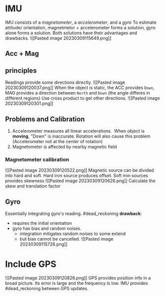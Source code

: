 # IMU
IMU consists of a _magnetometer_, a _accelerometer_, and a _gyro_
To estimate attitude/ orientation, magnetmetor + accelerometer forms a solution, gyro alone forms a solution.
Both solutions have their advantages and drawbacks.
![[Pasted image 20230309115649.png]]
## Acc + Mag
## principles
Readings provide some directions directly.
![[Pasted image 20230309120037.png]]
When the object is static, the ACC provides `Down`, MAG provides a direction between `North` and `Down` (the angle differes in different regions)
Use cross product to get other directions.
![[Pasted image 20230309120301.png]]
## Problems and Calibration
1. Accelerometer measures all linear accelerations.  When object is **moving**, "Down" is inaccurate.
			Rotation will also cause this problem (Accelerometer not at the center of rotation)
2. Magnetometer is affected by nearby magnetic field
### Magnetometer calibration
![[Pasted image 20230309120522.png]]
Magnetic source can be divided into hard and soft.
Hard iron source produces offset. Soft iron sources provides skewness
![[Pasted image 20230309120626.png]]
Calculate the skew and translation factor
## Gyro
Essentially integrating gyro's reading. #dead_reckoning
**drawback**: 
- requires the initial orientation
- gyro has bias and random noises.
	- integration mitigates random noises to some extend
	- but bias cannot be cancelled.
![[Pasted image 20230309115728.png]]



# Include GPS
![[Pasted image 20230309120826.png]]
GPS provides position info in a broad picture. Its error is large and the frequency is low. IMU provides #dead_reckoning between GPS updates.